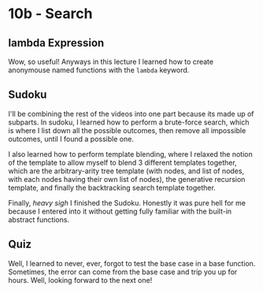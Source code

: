 # 10b - Search

## lambda Expression

Wow, so useful! Anyways in this lecture I learned how to create anonymouse named functions with the `lambda` keyword. 

## Sudoku

I'll be combining the rest of the videos into one part because its made up of subparts. In sudoku, I learned how to perform a brute-force search, which is where I list down all the possible outcomes, then remove all impossible outcomes, until I found a possible one.

I also learned how to perform template blending, where I relaxed the notion of the template to allow myself to blend 3 different templates together, which are the arbitrary-arity tree template (with nodes, and list of nodes, with each nodes having their own list of nodes), the generative recursion template, and finally the backtracking search template together.

Finally, *heavy sigh* I finished the Sudoku. Honestly it was pure hell for me because I entered into it without getting fully familiar with the built-in abstract functions. 

## Quiz

Well, I learned to never, ever, forgot to test the base case in a base function. Sometimes, the error can come from the base case and trip you up for hours. Well, looking forward to the next one!
